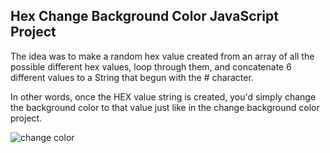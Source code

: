 ## Hex Change Background Color JavaScript Project

The idea was to make a random hex value created from an array of all the possible different hex values, loop through them, and concatenate 6 different values to a String that begun with the # character.

In other words, once the HEX value string is created, you'd simply change the background color to that value just like in the change background color project.

![change color](https://user-images.githubusercontent.com/79193369/108359734-b6c20800-7233-11eb-94c7-9bc805f5248e.gif)
